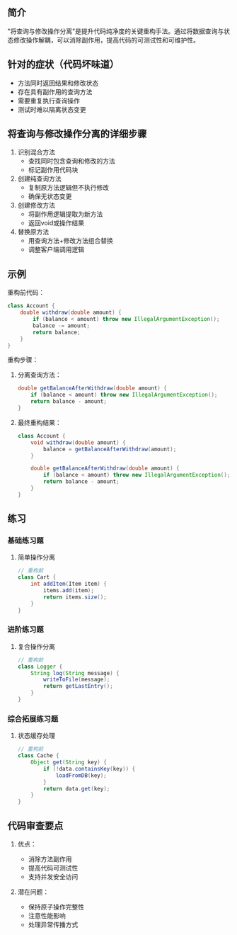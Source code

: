 ## 简介
"将查询与修改操作分离"是提升代码纯净度的关键重构手法。通过将数据查询与状态修改操作解耦，可以消除副作用，提高代码的可测试性和可维护性。

## 针对的症状（代码坏味道）
- 方法同时返回结果和修改状态
- 存在具有副作用的查询方法
- 需要重复执行查询操作
- 测试时难以隔离状态变更

## 将查询与修改操作分离的详细步骤
1. 识别混合方法
   - 查找同时包含查询和修改的方法
   - 标记副作用代码块
2. 创建纯查询方法
   - 复制原方法逻辑但不执行修改
   - 确保无状态变更
3. 创建修改方法
   - 将副作用逻辑提取为新方法
   - 返回void或操作结果
4. 替换原方法
   - 用查询方法+修改方法组合替换
   - 调整客户端调用逻辑

## 示例
重构前代码：

```java
class Account {
    double withdraw(double amount) {
        if (balance < amount) throw new IllegalArgumentException();
        balance -= amount;
        return balance;
    }
}
```

重构步骤：
1. 分离查询方法：

    ```java
    double getBalanceAfterWithdraw(double amount) {
        if (balance < amount) throw new IllegalArgumentException();
        return balance - amount;
    }
    ```

2. 最终重构结果：

    ```java
    class Account {
        void withdraw(double amount) {
            balance = getBalanceAfterWithdraw(amount);
        }
    
        double getBalanceAfterWithdraw(double amount) {
            if (balance < amount) throw new IllegalArgumentException();
            return balance - amount;
        }
    }
    ```

## 练习
### 基础练习题
1. 简单操作分离

    ```java
    // 重构前
    class Cart {
        int addItem(Item item) {
            items.add(item);
            return items.size();
        }
    }
    ```

### 进阶练习题
1. 复合操作分离

    ```java
    // 重构前
    class Logger {
        String log(String message) {
            writeToFile(message);
            return getLastEntry();
        }
    }
    ```

### 综合拓展练习题
1. 状态缓存处理

    ```java
    // 重构前
    class Cache {
        Object get(String key) {
            if (!data.containsKey(key)) {
                loadFromDB(key);
            }
            return data.get(key);
        }
    }
    ```

## 代码审查要点
1. 优点：
   - 消除方法副作用
   - 提高代码可测试性
   - 支持并发安全访问

2. 潜在问题：
   - 保持原子操作完整性
   - 注意性能影响
   - 处理异常传播方式
